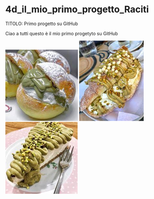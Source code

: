 # 4d_il_mio_primo_progetto_Raciti

TITOLO:   Primo progetto su GitHub

Ciao a tutti questo è il mio primo progetyto su GitHub

<img src="https://github.com/racitifilippo/4d_il_mio_primo_progetto_Raciti/blob/main/1.jpg">
<img src="https://github.com/racitifilippo/4d_il_mio_primo_progetto_Raciti/blob/main/2.jpg">
<img src="https://github.com/racitifilippo/4d_il_mio_primo_progetto_Raciti/blob/main/3.jpg">

